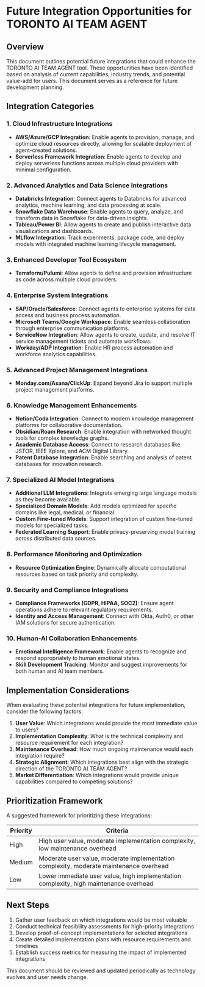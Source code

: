 # Future Integration Opportunities for TORONTO AI TEAM AGENT

## Overview

This document outlines potential future integrations that could enhance the TORONTO AI TEAM AGENT tool. These opportunities have been identified based on analysis of current capabilities, industry trends, and potential value-add for users. This document serves as a reference for future development planning.

## Integration Categories

### 1. Cloud Infrastructure Integrations

- **AWS/Azure/GCP Integration**: Enable agents to provision, manage, and optimize cloud resources directly, allowing for scalable deployment of agent-created solutions.
- **Serverless Framework Integration**: Enable agents to develop and deploy serverless functions across multiple cloud providers with minimal configuration.

### 2. Advanced Analytics and Data Science Integrations

- **Databricks Integration**: Connect agents to Databricks for advanced analytics, machine learning, and data processing at scale.
- **Snowflake Data Warehouse**: Enable agents to query, analyze, and transform data in Snowflake for data-driven insights.
- **Tableau/Power BI**: Allow agents to create and publish interactive data visualizations and dashboards.
- **MLflow Integration**: Track experiments, package code, and deploy models with integrated machine learning lifecycle management.

### 3. Enhanced Developer Tool Ecosystem

- **Terraform/Pulumi**: Allow agents to define and provision infrastructure as code across multiple cloud providers.

### 4. Enterprise System Integrations

- **SAP/Oracle/Salesforce**: Connect agents to enterprise systems for data access and business process automation.
- **Microsoft Teams/Google Workspace**: Enable seamless collaboration through enterprise communication platforms.
- **ServiceNow Integration**: Allow agents to create, update, and resolve IT service management tickets and automate workflows.
- **Workday/ADP Integration**: Enable HR process automation and workforce analytics capabilities.

### 5. Advanced Project Management Integrations

- **Monday.com/Asana/ClickUp**: Expand beyond Jira to support multiple project management platforms.

### 6. Knowledge Management Enhancements

- **Notion/Coda Integration**: Connect to modern knowledge management platforms for collaborative documentation.
- **Obsidian/Roam Research**: Enable integration with networked thought tools for complex knowledge graphs.
- **Academic Database Access**: Connect to research databases like JSTOR, IEEE Xplore, and ACM Digital Library.
- **Patent Database Integration**: Enable searching and analysis of patent databases for innovation research.

### 7. Specialized AI Model Integrations

- **Additional LLM Integrations**: Integrate emerging large language models as they become available.
- **Specialized Domain Models**: Add models optimized for specific domains like legal, medical, or financial.
- **Custom Fine-tuned Models**: Support integration of custom fine-tuned models for specialized tasks.
- **Federated Learning Support**: Enable privacy-preserving model training across distributed data sources.

### 8. Performance Monitoring and Optimization

- **Resource Optimization Engine**: Dynamically allocate computational resources based on task priority and complexity.

### 9. Security and Compliance Integrations

- **Compliance Frameworks (GDPR, HIPAA, SOC2)**: Ensure agent operations adhere to relevant regulatory requirements.
- **Identity and Access Management**: Connect with Okta, Auth0, or other IAM solutions for secure authentication.

### 10. Human-AI Collaboration Enhancements

- **Emotional Intelligence Framework**: Enable agents to recognize and respond appropriately to human emotional states.
- **Skill Development Tracking**: Monitor and suggest improvements for both human and AI team members.

## Implementation Considerations

When evaluating these potential integrations for future implementation, consider the following factors:

1. **User Value**: Which integrations would provide the most immediate value to users?
2. **Implementation Complexity**: What is the technical complexity and resource requirement for each integration?
3. **Maintenance Overhead**: How much ongoing maintenance would each integration require?
4. **Strategic Alignment**: Which integrations best align with the strategic direction of the TORONTO AI TEAM AGENT?
5. **Market Differentiation**: Which integrations would provide unique capabilities compared to competing solutions?

## Prioritization Framework

A suggested framework for prioritizing these integrations:

| Priority | Criteria |
|----------|----------|
| High     | High user value, moderate implementation complexity, low maintenance overhead |
| Medium   | Moderate user value, moderate implementation complexity, moderate maintenance overhead |
| Low      | Lower immediate user value, high implementation complexity, high maintenance overhead |

## Next Steps

1. Gather user feedback on which integrations would be most valuable
2. Conduct technical feasibility assessments for high-priority integrations
3. Develop proof-of-concept implementations for selected integrations
4. Create detailed implementation plans with resource requirements and timelines
5. Establish success metrics for measuring the impact of implemented integrations

This document should be reviewed and updated periodically as technology evolves and user needs change.
